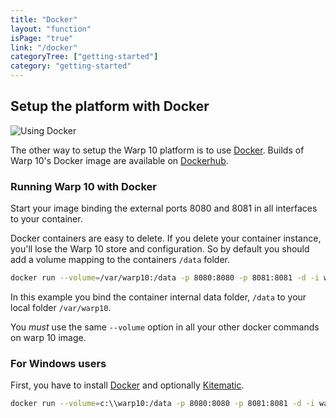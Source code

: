 ```yaml
---
title: "Docker"
layout: "function"
isPage: "true"
link: "/docker"
categoryTree: ["getting-started"]
category: "getting-started"
---
```



## Setup the platform with Docker

<div class="text-center">
  <img src="/img/getting-started/docker.png" alt="Using Docker">
</div>

The other way to setup the Warp 10 platform is to use [Docker](http://docker.io). Builds of Warp 10's Docker image are 
available on [Dockerhub](https://hub.docker.com/r/warp10io/warp10/).

### Running Warp 10 with Docker

Start your image binding the external ports 8080 and 8081 in all interfaces to your container.

Docker containers are easy to delete. If you delete your container instance, you'll lose the Warp 10 store and 
configuration. So by default you should add a volume mapping to the containers `/data` folder.

```bash
docker run --volume=/var/warp10:/data -p 8080:8080 -p 8081:8081 -d -i warp10io/warp10:1.0.7
```

In this example you bind the container internal data folder, `/data` to your local folder `/var/warp10`.

You *must* use the same `--volume` option in all your other docker commands on warp 10 image.

### For Windows users

First, you have to install [Docker](https://docs.docker.com/docker-for-windows/install/#start-docker-for-windows)
and optionally [Kitematic](https://kitematic.com/).

 
```bash
docker run --volume=c:\\warp10:/data -p 8080:8080 -p 8081:8081 -d -i warp10io/warp10:1.0.7
```